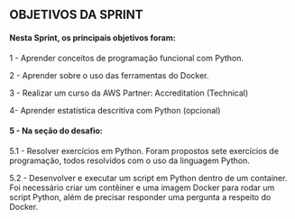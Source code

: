 ## OBJETIVOS DA SPRINT

#### Nesta Sprint, os principais objetivos foram:

1 - Aprender conceitos de programação funcional com Python.

2 - Aprender sobre o uso das ferramentas do Docker.

3 - Realizar um curso da AWS Partner: Accreditation (Technical)

4- Aprender estatística descritiva com Python (opcional)

#### 5 - Na seção do desafio: 

5.1 - Resolver exercícios em Python. Foram propostos sete exercícios de programação, todos resolvidos com o uso da linguagem Python.

5.2 - Desenvolver e executar um script em Python dentro de um container. Foi necessário criar um contêiner e uma imagem Docker para rodar um script Python, além de precisar responder uma pergunta a respeito do Docker. 

